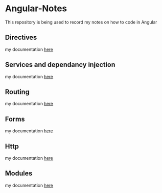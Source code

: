 # Angular-Notes
This repository is being used to record my notes on how to code in Angular

## Directives
my documentation [here](Directives/Directive.md)

## Services and dependancy injection
my documentation [here](services-and-dependency-Injection/services-and-dependency-injection.md)

## Routing
my documentation [here](routing/routing.md)

## Forms 
my documentation [here](forms/forms.md)

## Http 
my documentation [here](http/http.md)

## Modules
my documentation [here](modules/modules.md)